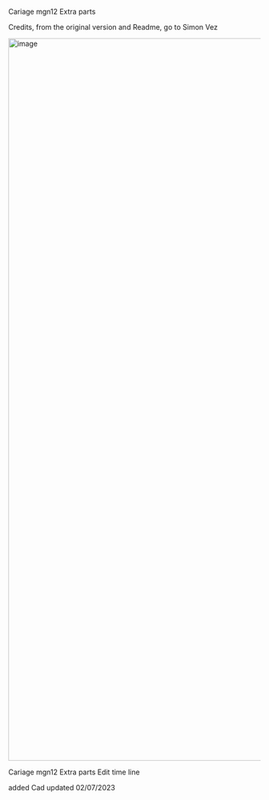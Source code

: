 Cariage mgn12 Extra parts

Credits, from the original version and Readme, go to Simon Vez

<img width="1442" alt="image" src="https://github.com/EduardoMDSousa/VzBoT-UserMods/blob/master/EduardoMDSousa/Vz-Printhead-Printed-MGN12H/Galery/Vzbot_printe_head_MGN12H_Cariage%20mgn12%20Extra%20parts.png">


Cariage mgn12 Extra parts Edit time line

added Cad updated 02/07/2023

